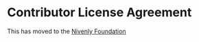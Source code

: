 # Contributor License Agreement

This has moved to the [Nivenly Foundation](https://github.com/nivenly/governance/blob/main/CLA.md#contributor-license-agreement-source-code)
